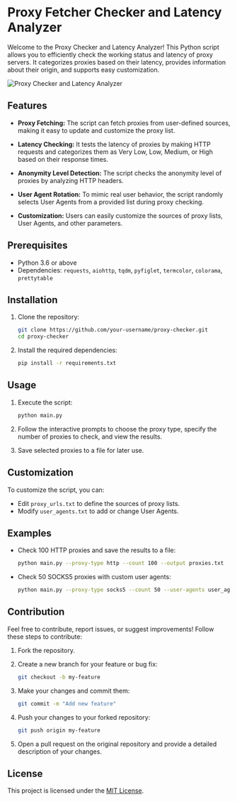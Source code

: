 # Proxy Fetcher Checker and Latency Analyzer

Welcome to the Proxy Checker and Latency Analyzer! This Python script allows you to efficiently check the working status and latency of proxy servers. It categorizes proxies based on their latency, provides information about their origin, and supports easy customization.

![Proxy Checker and Latency Analyzer](proxy-checker.png)

## Features

- **Proxy Fetching:** The script can fetch proxies from user-defined sources, making it easy to update and customize the proxy list.

- **Latency Checking:** It tests the latency of proxies by making HTTP requests and categorizes them as Very Low, Low, Medium, or High based on their response times.

- **Anonymity Level Detection:** The script checks the anonymity level of proxies by analyzing HTTP headers.

- **User Agent Rotation:** To mimic real user behavior, the script randomly selects User Agents from a provided list during proxy checking.

- **Customization:** Users can easily customize the sources of proxy lists, User Agents, and other parameters.

## Prerequisites

- Python 3.6 or above
- Dependencies: `requests`, `aiohttp`, `tqdm`, `pyfiglet`, `termcolor`, `colorama`, `prettytable`

## Installation

1. Clone the repository:

    ```bash
    git clone https://github.com/your-username/proxy-checker.git
    cd proxy-checker
    ```

2. Install the required dependencies:

    ```bash
    pip install -r requirements.txt
    ```

## Usage

1. Execute the script:

    ```bash
    python main.py
    ```

2. Follow the interactive prompts to choose the proxy type, specify the number of proxies to check, and view the results.

3. Save selected proxies to a file for later use.

## Customization

To customize the script, you can:

- Edit `proxy_urls.txt` to define the sources of proxy lists.
- Modify `user_agents.txt` to add or change User Agents.

## Examples

- Check 100 HTTP proxies and save the results to a file:

    ```bash
    python main.py --proxy-type http --count 100 --output proxies.txt
    ```

- Check 50 SOCKS5 proxies with custom user agents:

    ```bash
    python main.py --proxy-type socks5 --count 50 --user-agents user_agents.txt
    ```

## Contribution

Feel free to contribute, report issues, or suggest improvements! Follow these steps to contribute:

1. Fork the repository.

2. Create a new branch for your feature or bug fix:

    ```bash
    git checkout -b my-feature
    ```

3. Make your changes and commit them:

    ```bash
    git commit -m "Add new feature"
    ```

4. Push your changes to your forked repository:

    ```bash
    git push origin my-feature
    ```

5. Open a pull request on the original repository and provide a detailed description of your changes.

## License

This project is licensed under the [MIT License](LICENSE).
